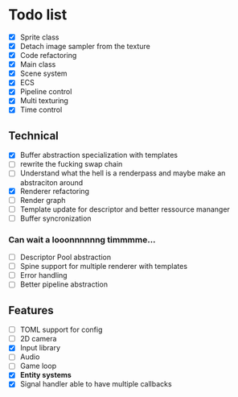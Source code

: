 # Todo list

- [x] Sprite class
- [x] Detach image sampler from the texture
- [x] Code refactoring
- [x] Main class
- [x] Scene system
- [x] ECS
- [x] Pipeline control
- [x] Multi texturing
- [x] Time control

## Technical
- [x] Buffer abstraction specialization with templates
- [ ] rewrite the fucking swap chain
- [ ] Understand what the hell is a renderpass and maybe make an abstraciton around
- [x] Renderer refactoring
- [ ] Render graph
- [ ] Template update for descriptor and better ressource mananger
- [ ] Buffer syncronization

### Can wait a looonnnnnng timmmme...
- [ ] Descriptor Pool abstraction
- [ ] Spine support for multiple renderer with templates
- [ ] Error handling
- [ ] Better pipeline abstraction

## Features
- [ ] TOML support for config
- [ ] 2D camera
- [X] Input library
- [ ] Audio
- [ ] Game loop
- [x] **Entity systems**
- [X] Signal handler able to have multiple callbacks
